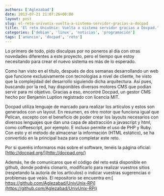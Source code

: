 ```yaml
---
authors: ['Aglezabad']
date: 2013-07-21 21:07:26+00:00
layout: post
slug: el-reto-univunix-vuelta-a-sistema-servidor-gracias-a-docpad
title: 'El reto UnivUnix: Vuelta a sistema servidor gracias a Docpad.'
categories: ['debian', 'linux', 'noticias', 'programación']
tags: ['anuncio', 'docpad', 'reto']
---
```

Lo primero de todo, pido disculpas por no poneros al día con otras novedades diferentes a este proyecto, pero el tiempo que estoy necesitando para crear el nuevo sistema es más de lo esperado.

Como han visto en el título, después de dos semanas desarrollando un web que funcione exclusivamente con tecnologías a nivel de cliente, he visto que la complejidad del desarrollo siguiendo dicha arquitectura. Así pues, buscando por la red, hay disponibles diversos motores CMS que podían servir para mi objetivo. Gracias a eso, encontré Docpad, un gestor CMS hecho por Benjamin Luption registrado con licencia MIT.

Docpad utiliza lenguaje de marcado para realizar los artículos y estos son generados con un layout. En resumen, es otro motor que funciona igual que Pelican, excepto con el beneficio de poder crear los layouts necesarios con diversos lenguajes que dan una capa de abstracción a javascript y html, como coffeescript, por ejemplo. E incluso permite el uso de PHP y Ruby. Con esto y el método de almacenar la información (HTML estático), se ha convertido en la principal baza para completar este reto.

Por si queréis informaros más sobre el software, tenéis la página oficial: [http://docpad.org/](http://docpad.org/)

Además, he de comunicaros que el código del reto está disponible en github, donde podréis clonarlo, modificarlo para realizar vuestros sitios (respetando la autoría de los artículos) o indicar vuestras sugerencias o problemas que veáis. El repositorio se encuentra en:[ https://github.com/Aglezabad/UnivUnix-RPi](https://github.com/Aglezabad/UnivUnix-RPi)